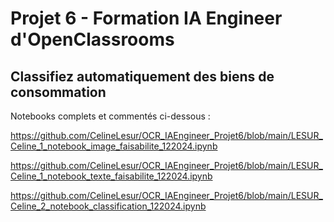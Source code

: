 # Projet 6 - Formation IA Engineer d'OpenClassrooms

## Classifiez automatiquement des biens de consommation


Notebooks complets et commentés ci-dessous :

https://github.com/CelineLesur/OCR_IAEngineer_Projet6/blob/main/LESUR_Celine_1_notebook_image_faisabilite_122024.ipynb

https://github.com/CelineLesur/OCR_IAEngineer_Projet6/blob/main/LESUR_Celine_1_notebook_texte_faisabilite_122024.ipynb

https://github.com/CelineLesur/OCR_IAEngineer_Projet6/blob/main/LESUR_Celine_2_notebook_classification_122024.ipynb

